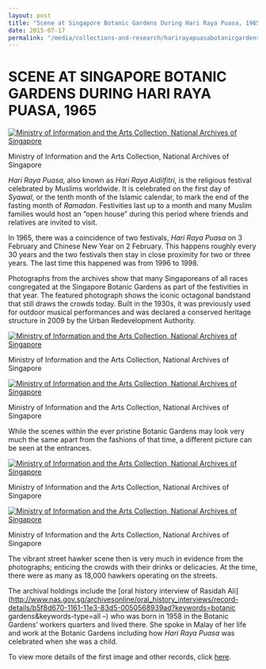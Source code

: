 ```yaml
---
layout: post
title: "Scene at Singapore Botanic Gardens During Hari Raya Puasa, 1965"
date: 2015-07-17
permalink: "/media/collections-and-research/harirayapuasabotanicgardens"
---
```


# SCENE AT SINGAPORE BOTANIC GARDENS DURING HARI RAYA PUASA, 1965

[![Ministry of Information and the Arts Collection, National Archives of Singapore](http://www.nas.gov.sg/blogs/archivistpick/wp-content/uploads/2015/07/2015-07-17-L.jpg)](http://www.nas.gov.sg/blogs/archivistpick/wp-content/uploads/2015/07/2015-07-17-L.jpg)

Ministry of Information and the Arts Collection, National Archives of Singapore

*Hari Raya Puasa,* also known as *Hari Raya Aidilfitri,* is the religious festival celebrated by Muslims worldwide. It is celebrated on the first day of *Syawal*, or the tenth month of the Islamic calendar, to mark the end of the fasting month of *Ramadan*. Festivities last up to a month and many Muslim families would host an “open house” during this period where friends and relatives are invited to visit.

In 1965, there was a coincidence of two festivals, *Hari Raya Puasa* on 3 February and Chinese New Year on 2 February. This happens roughly every 30 years and the two festivals then stay in close proximity for two or three years. The last time this happened was from 1996 to 1998.

Photographs from the archives show that many Singaporeans of all races congregated at the Singapore Botanic Gardens as part of the festivities in that year. The featured photograph shows the iconic octagonal bandstand that still draws the crowds today. Built in the 1930s, it was previously used for outdoor musical performances and was declared a conserved heritage structure in 2009 by the Urban Redevelopment Authority.

[![Ministry of Information and the Arts Collection, National Archives of Singapore](http://www.nas.gov.sg/blogs/archivistpick/wp-content/uploads/2015/07/2015-07-17-L2.jpg)](http://www.nas.gov.sg/blogs/archivistpick/wp-content/uploads/2015/07/2015-07-17-L2.jpg)

Ministry of Information and the Arts Collection, National Archives of Singapore

[![Ministry of Information and the Arts Collection, National Archives of Singapore](http://www.nas.gov.sg/blogs/archivistpick/wp-content/uploads/2015/07/2015-07-17-L3.jpg)](http://www.nas.gov.sg/blogs/archivistpick/wp-content/uploads/2015/07/2015-07-17-L3.jpg)

Ministry of Information and the Arts Collection, National Archives of Singapore

While the scenes within the ever pristine Botanic Gardens may look very much the same apart from the fashions of that time, a different picture can be seen at the entrances.

[![Ministry of Information and the Arts Collection, National Archives of Singapore](http://www.nas.gov.sg/blogs/archivistpick/wp-content/uploads/2015/07/2015-07-17-L4.jpg)](http://www.nas.gov.sg/blogs/archivistpick/wp-content/uploads/2015/07/2015-07-17-L4.jpg)

Ministry of Information and the Arts Collection, National Archives of Singapore

[![Ministry of Information and the Arts Collection, National Archives of Singapore](http://www.nas.gov.sg/blogs/archivistpick/wp-content/uploads/2015/07/2015-07-17-L5.jpg)](http://www.nas.gov.sg/blogs/archivistpick/wp-content/uploads/2015/07/2015-07-17-L5.jpg)

Ministry of Information and the Arts Collection, National Archives of Singapore

The vibrant street hawker scene then is very much in evidence from the photographs; enticing the crowds with their drinks or delicacies. At the time, there were as many as 18,000 hawkers operating on the streets.

The archival holdings include the [oral history interview of Rasidah Ali](http://www.nas.gov.sg/archivesonline/oral_history_interviews/record-details/b5f8d670-1161-11e3-83d5-0050568939ad?keywords=botanic gardens&keywords-type=all –) who was born in 1958 in the Botanic Gardens’ workers quarters and lived there. She spoke in Malay of her life and work at the Botanic Gardens including how *Hari Raya Puasa* was celebrated when she was a child.

To view more details of the first image and other records, click [here](http://www.nas.gov.sg/archivesonline/photographs/record-details/2cc22594-1162-11e3-83d5-0050568939ad).